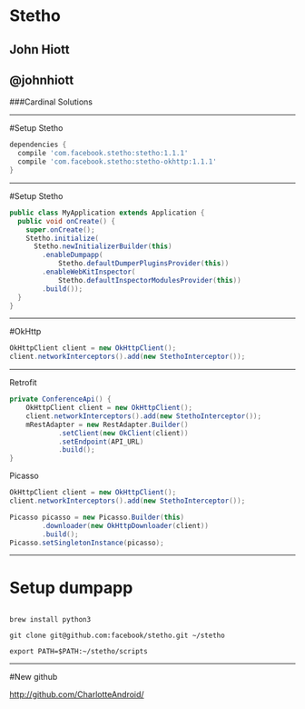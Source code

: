 # Stetho
## John Hiott
## @johnhiott

###Cardinal Solutions

---
#Setup Stetho

```gradle
dependencies {
  compile 'com.facebook.stetho:stetho:1.1.1'
  compile 'com.facebook.stetho:stetho-okhttp:1.1.1'
}
```

---
#Setup Stetho

```java
public class MyApplication extends Application {
  public void onCreate() {
    super.onCreate();
    Stetho.initialize(
      Stetho.newInitializerBuilder(this)
        .enableDumpapp(
            Stetho.defaultDumperPluginsProvider(this))
        .enableWebKitInspector(
            Stetho.defaultInspectorModulesProvider(this))
        .build());
  }
}
```
---
#OkHttp

```java
OkHttpClient client = new OkHttpClient();
client.networkInterceptors().add(new StethoInterceptor());
```

---
Retrofit

```java
private ConferenceApi() {
    OkHttpClient client = new OkHttpClient();
    client.networkInterceptors().add(new StethoInterceptor());
    mRestAdapter = new RestAdapter.Builder()
            .setClient(new OkClient(client))
            .setEndpoint(API_URL)
            .build();
}
```

Picasso

```java
OkHttpClient client = new OkHttpClient();
client.networkInterceptors().add(new StethoInterceptor());

Picasso picasso = new Picasso.Builder(this)
        .downloader(new OkHttpDownloader(client))
        .build();
Picasso.setSingletonInstance(picasso);
```

---
# Setup dumpapp


```

brew install python3

git clone git@github.com:facebook/stetho.git ~/stetho

export PATH=$PATH:~/stetho/scripts

```

---
#New github

http://github.com/CharlotteAndroid/
